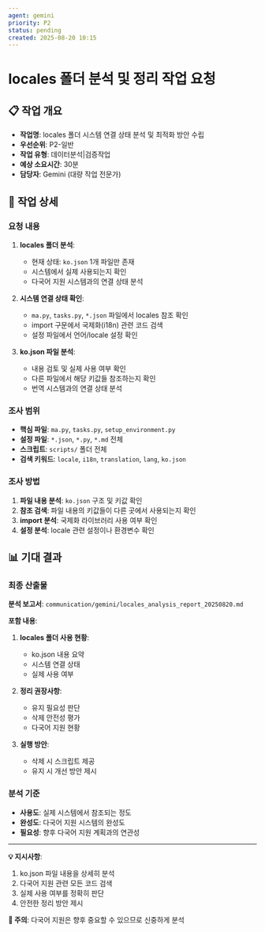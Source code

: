```yaml
---
agent: gemini
priority: P2
status: pending
created: 2025-08-20 10:15
---
```


# locales 폴더 분석 및 정리 작업 요청

## 📋 작업 개요
- **작업명**: locales 폴더 시스템 연결 상태 분석 및 최적화 방안 수립
- **우선순위**: P2-일반
- **작업 유형**: 데이터분석|검증작업
- **예상 소요시간**: 30분
- **담당자**: Gemini (대량 작업 전문가)

## 🎯 작업 상세

### 요청 내용
1. **locales 폴더 분석**:
   - 현재 상태: `ko.json` 1개 파일만 존재
   - 시스템에서 실제 사용되는지 확인
   - 다국어 지원 시스템과의 연결 상태 분석

2. **시스템 연결 상태 확인**:
   - `ma.py`, `tasks.py`, `*.json` 파일에서 locales 참조 확인
   - import 구문에서 국제화(i18n) 관련 코드 검색
   - 설정 파일에서 언어/locale 설정 확인

3. **ko.json 파일 분석**:
   - 내용 검토 및 실제 사용 여부 확인
   - 다른 파일에서 해당 키값들 참조하는지 확인
   - 번역 시스템과의 연결 상태 분석

### 조사 범위
- **핵심 파일**: `ma.py`, `tasks.py`, `setup_environment.py`
- **설정 파일**: `*.json`, `*.py`, `*.md` 전체
- **스크립트**: `scripts/` 폴더 전체
- **검색 키워드**: `locale`, `i18n`, `translation`, `lang`, `ko.json`

### 조사 방법
1. **파일 내용 분석**: `ko.json` 구조 및 키값 확인
2. **참조 검색**: 파일 내용의 키값들이 다른 곳에서 사용되는지 확인
3. **import 분석**: 국제화 라이브러리 사용 여부 확인
4. **설정 분석**: locale 관련 설정이나 환경변수 확인

## 📊 기대 결과

### 최종 산출물
**분석 보고서**: `communication/gemini/locales_analysis_report_20250820.md`

**포함 내용**:
1. **locales 폴더 사용 현황**:
   - ko.json 내용 요약
   - 시스템 연결 상태
   - 실제 사용 여부

2. **정리 권장사항**:
   - 유지 필요성 판단
   - 삭제 안전성 평가
   - 다국어 지원 현황

3. **실행 방안**:
   - 삭제 시 스크립트 제공
   - 유지 시 개선 방안 제시

### 분석 기준
- **사용도**: 실제 시스템에서 참조되는 정도
- **완성도**: 다국어 지원 시스템의 완성도
- **필요성**: 향후 다국어 지원 계획과의 연관성

---

**💡 지시사항**: 
1. ko.json 파일 내용을 상세히 분석
2. 다국어 지원 관련 모든 코드 검색
3. 실제 사용 여부를 정확히 판단
4. 안전한 정리 방안 제시

**🚨 주의**: 다국어 지원은 향후 중요할 수 있으므로 신중하게 분석